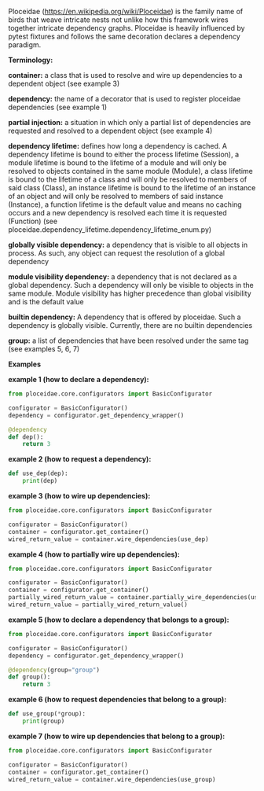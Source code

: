 Ploceidae (https://en.wikipedia.org/wiki/Ploceidae) is the family name of birds that weave intricate nests not unlike how this framework wires together intricate dependency graphs. Ploceidae is heavily influenced by pytest fixtures and follows the same decoration declares a dependency paradigm.

**Terminology:**

**container:** a class that is used to resolve and wire up dependencies to a dependent object (see example 3)

**dependency:** the name of a decorator that is used to register ploceidae dependencies (see example 1)

**partial injection:** a situation in which only a partial list of dependencies are requested and resolved to a dependent object (see example 4) 

**dependency lifetime:** defines how long a dependency is cached. A dependency lifetime is bound to either the process lifetime (Session), a module lifetime is bound to the lifetime of a module and will only be resolved to objects contained in the same module (Module), a class lifetime is bound to the lifetime of a class and will only be resolved to members of said class (Class), an instance lifetime is bound to the lifetime of an instance of an object and will only be resolved to members of said instance (Instance), a function lifetime is the default value and means no caching occurs and a new dependency is resolved each time it is requested (Function) (see ploceidae.dependency_lifetime.dependency_lifetime_enum.py)

**globally visible dependency:** a dependency that is visible to all objects in process. As such, any object can request the resolution of a global dependency

**module visibility dependency:** a dependency that is not declared as a global dependency. Such a dependency will only be visible to objects in the same module. Module visibility has higher precedence than global visibility and is the default value

**builtin dependency:** A dependency that is offered by ploceidae. Such a dependency is globally visible. Currently, there are no builtin dependencies 

**group:** a list of dependencies that have been resolved under the same tag (see examples 5, 6, 7)

**Examples**

**example 1 (how to declare a dependency):**
```python
from ploceidae.core.configurators import BasicConfigurator

configurator = BasicConfigurator()
dependency = configurator.get_dependency_wrapper()

@dependency
def dep():
    return 3
``` 

**example 2 (how to request a dependency):**
```python
def use_dep(dep):
    print(dep)
```

**example 3 (how to wire up dependencies):**
```python
from ploceidae.core.configurators import BasicConfigurator

configurator = BasicConfigurator()
container = configurator.get_container()
wired_return_value = container.wire_dependencies(use_dep)
```

**example 4 (how to partially wire up dependencies):**
```python
from ploceidae.core.configurators import BasicConfigurator

configurator = BasicConfigurator()
container = configurator.get_container()
partially_wired_return_value = container.partially_wire_dependencies(use_dep, "dep")
wired_return_value = partially_wired_return_value()
```

**example 5 (how to declare a dependency that belongs to a group):**
```python
from ploceidae.core.configurators import BasicConfigurator

configurator = BasicConfigurator()
dependency = configurator.get_dependency_wrapper()

@dependency(group="group")
def group():
    return 3
```

**example 6 (how to request dependencies that belong to a group):**
```python
def use_group(*group):
    print(group)
```

**example 7 (how to wire up dependencies that belong to a group):**
```python
from ploceidae.core.configurators import BasicConfigurator

configurator = BasicConfigurator()
container = configurator.get_container()
wired_return_value = container.wire_dependencies(use_group)
```